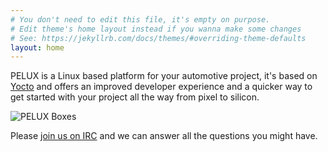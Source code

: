 ```yaml
---
# You don't need to edit this file, it's empty on purpose.
# Edit theme's home layout instead if you wanna make some changes
# See: https://jekyllrb.com/docs/themes/#overriding-theme-defaults
layout: home
---
```


PELUX is a Linux based platform for your automotive project, it's
based on [Yocto](http://yoctoproject.org/) and offers an improved
developer experience and a quicker way to get started with your
project all the way from pixel to silicon.

![PELUX Boxes](assets/imgs/pelux-boxes.png)

Please [join us on IRC](get-involved) and we can answer all the questions you might have.
